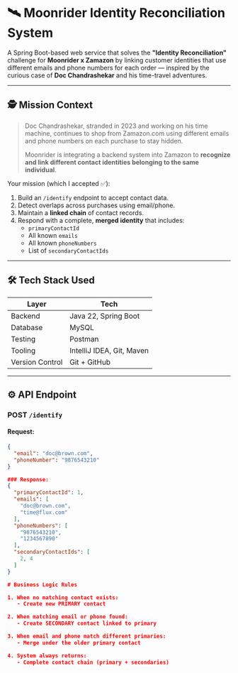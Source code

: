 # 🛰️ Moonrider Identity Reconciliation System

A Spring Boot-based web service that solves the **"Identity Reconciliation"** challenge for **Moonrider x Zamazon** by linking customer identities that use different emails and phone numbers for each order — inspired by the curious case of **Doc Chandrashekar** and his time-travel adventures.

---

## 🕵️ Mission Context

> Doc Chandrashekar, stranded in 2023 and working on his time machine, continues to shop from Zamazon.com using different emails and phone numbers on each purchase to stay hidden.
>
> Moonrider is integrating a backend system into Zamazon to **recognize and link different contact identities belonging to the same individual**.

Your mission (which I accepted ✅):

1. Build an `/identify` endpoint to accept contact data.
2. Detect overlaps across purchases using email/phone.
3. Maintain a **linked chain** of contact records.
4. Respond with a complete, **merged identity** that includes:
    - `primaryContactId`
    - All known `emails`
    - All known `phoneNumbers`
    - List of `secondaryContactIds`

---

## 🛠️ Tech Stack Used

| Layer     | Tech                        |
|-----------|-----------------------------|
| Backend   | Java 22, Spring Boot        |
| Database  | MySQL                       |
| Testing   | Postman                     |
| Tooling   | IntelliJ IDEA, Git, Maven   |
| Version Control | Git + GitHub          |

---

## ⚙️ API Endpoint

### POST `/identify`

#### Request:
```json
{
  "email": "doc@brown.com",
  "phoneNumber": "9876543210"
}

### Response:
{
  "primaryContactId": 1,
  "emails": [
    "doc@brown.com",
    "time@flux.com"
  ],
  "phoneNumbers": [
    "9876543210",
    "1234567890"
  ],
  "secondaryContactIds": [
    2, 4
  ]
}

# Business Logic Rules

1. When no matching contact exists:
   - Create new PRIMARY contact

2. When matching email or phone found:
   - Create SECONDARY contact linked to primary

3. When email and phone match different primaries:
   - Merge under the older primary contact

4. System always returns:
   - Complete contact chain (primary + secondaries)